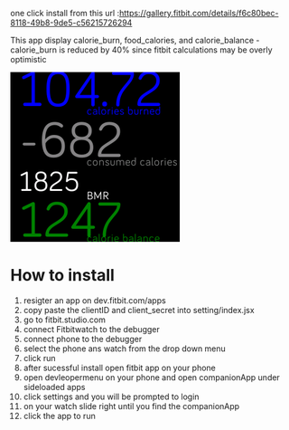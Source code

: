 one click install from this url :https://gallery.fitbit.com/details/f6c80bec-8118-49b8-9de5-c56215726294

This app display calorie_burn, food_calories, and calorie_balance
-calorie_burn is reduced by 40% since fitbit calculations may be overly optimistic


![Alt text](screenshot.png)

# How to install
1. resigter an app on dev.fitbit.com/apps
2. copy paste the clientID and client_secret into setting/index.jsx
3. go to fitbit.studio.com
4. connect Fitbitwatch to the debugger 
5. connect phone to the debugger
6. select the phone ans watch from the drop down menu 
8. click run
9. after sucessful install open fitbit app on your phone
10. open devleopermenu on your phone and open companionApp under sideloaded apps
11. click settings and you will be prompted to login
12. on your watch slide right until you find the companionApp
13. click the app to run